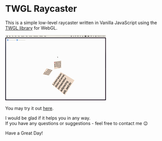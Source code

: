 # TWGL Raycaster

This is a simple low-level raycaster written in Vanilla JavaScript using the [TWGL library](https://github.com/greggman/twgl.js) for WebGL.

![Demonstration of the Raycaster functionality](./doc/demo.gif)

You may try it out [here](https://neon-froyo-5894a1.netlify.app/).

I would be glad if it helps you in any way.<br />
If you have any questions or suggestions - feel free to contact me 😉

Have a Great Day!
